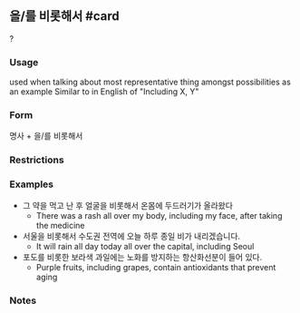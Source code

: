 ## 을/를 비롯해서 #card
?
### Usage
used when talking about most representative thing amongst possibilities as an example
Similar to in English of "Including X, Y"
### Form
명사 + 을/를 비롯해서
### Restrictions
### Examples
* 그 약을 먹고 난 후 얼굴을 비롯해서 온몸에 두드러기가 올라왔다
	* There was a rash all over my body, including my face, after taking the medicine
* 서울을 비롯해서 수도권 전역에 오늘 하루 종일 비가 내리겠습니다.
	* It will rain all day today all over the capital, including Seoul
* 포도를 비롯한 보라색 과일에는 노화를 방지하는 항산화선분이 들어 있다.
	* Purple fruits, including grapes, contain antioxidants that prevent aging
### Notes
<!--SR:!2025-01-09,2,248-->
